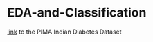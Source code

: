 # EDA-and-Classification
[link](https://drive.google.com/file/d/1yAB1w4zyYY6LvbRoVqc0b-OdqW-vbf6M/view) to the PIMA Indian Diabetes Dataset
